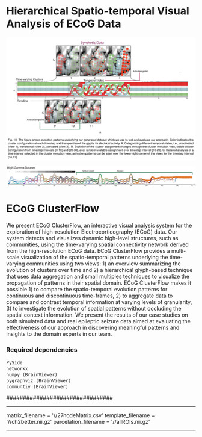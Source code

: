 # Hierarchical Spatio-temporal Visual Analysis of ECoG Data #

 ![ScreenShot](https://raw.githubusercontent.com/sugeerth/ECoG-ClusterFlow/master/Images/Synthetic.png?token=AD8LYCp_5nYMJ9QRQFcZ40o_o6dYR5xvks5XNT1KwA%3D%3D)
 
 ![ScreenShot](https://raw.githubusercontent.com/sugeerth/ECoG-ClusterFlow/master/Images/Uload.png?token=AD8LYCbTxO52-cQeQcLX0DGxpEYCZPPcks5XNT4gwA%3D%3D)

# ECoG ClusterFlow #
We present ECoG ClusterFlow, an interactive visual analysis system for the exploration of high-resolution Electrocorticography (ECoG) data. Our system detects and visualizes dynamic high-level structures, such as communities, using the time-varying spatial connectivity network derived from the high-resolution ECoG data. ECoG ClusterFlow provides a multi-scale visualization of the spatio-temporal patterns underlying the time-varying communities using two views: 1) an overview summarizing the evolution of clusters over time and 2) a hierarchical glyph-based technique that uses data aggregation and small multiples techniques to visualize the propagation of patterns in their spatial domain. ECoG ClusterFlow makes it possible 1) to compare the spatio-temporal evolution patterns for continuous and discontinuous time-frames, 2) to aggregate data to compare and contrast temporal information at varying levels of granularity, 3) to investigate the evolution of spatial patterns without occluding the spatial context information. We present the results of our case studies on both simulated data and real epileptic seizure data aimed at evaluating the effectiveness of our approach in discovering meaningful patterns and insights to the domain experts in our team.

### Required dependencies ###
    PySide
    networkx 
    numpy (BrainViewer)
    pygraphviz (BrainViewer)
    communtiy (BrainViewer)
################################



***********************************************************************
matrix_filename = '/<edit your path to these files>/27nodeMatrix.csv'
template_filename = '/<edit your path to these files>/ch2better.nii.gz'
parcelation_filename = '/<edit your path to these files>/allROIs.nii.gz'
************************************************************************
